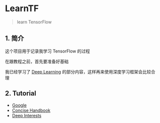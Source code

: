 # LearnTF

> learn TensorFlow

## 1. 简介

这个项目用于记录我学习 TensorFlow 的过程

在跟教程之前，首先要准备好基础

我已经学习了 [Deep Learning](https://github.com/Ubpa/MIT_DLB) 的部分内容，这样再来使用深度学习框架会比较合理

## 2. Tutorial

- [Google](https://tensorflow.google.cn/tutorials/) 
- [Concise Handbook](https://tf.wiki/) 
- [Deep Interests](https://github.com/Honlan/DeepInterests) 

